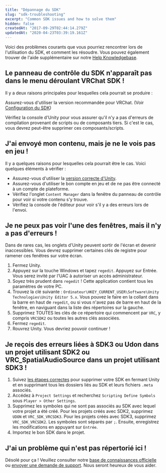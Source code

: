 ```yaml
---
title: "Dépannage du SDK"
slug: "sdk-troubleshooting"
excerpt: "Common SDK issues and how to solve them"
hidden: false
createdAt: "2017-09-29T02:44:14.279Z"
updatedAt: "2020-04-23T03:39:19.161Z"
---
```

Voici des problèmes courants que vous pourriez rencontrer lors de l'utilisation du SDK, et comment les résoudre. Vous pouvez également trouver de l'aide supplémentaire sur notre [Help Knowledgebase](http://help.vrchat.com).

## Le panneau de contrôle du SDK n'apparaît pas dans le menu déroulant VRChat SDK !
Il y a deux raisons principales pour lesquelles cela pourrait se produire :

Assurez-vous d'utiliser la version recommandée pour VRChat. (Voir [Configuration du SDK](/sdk))

Vérifiez la console d'Unity pour vous assurer qu'il n'y a pas d'erreurs de compilation provenant de scripts ou de composants tiers. Si c'est le cas, vous devrez peut-être supprimer ces composants/scripts.

## J'ai envoyé mon contenu, mais je ne le vois pas en jeu !
Il y a quelques raisons pour lesquelles cela pourrait être le cas. Voici quelques éléments à vérifier :
- Assurez-vous d'utiliser la [version correcte d'Unity](/sdk/current-unity-version).
- Assurez-vous d'utiliser le bon compte en jeu et de ne pas être connecté à un compte de plateforme.
- Vérifiez l'onglet `Content Manager` dans la fenêtre du panneau de contrôle pour voir si votre contenu s'y trouve.
- Vérifiez la console de l'éditeur pour voir s'il y a des erreurs lors de l'envoi.

## Je ne peux pas voir l'une des fenêtres, mais il n'y a pas d'erreurs !
Dans de rares cas, les onglets d'Unity peuvent sortir de l'écran et devenir inaccessibles. Vous devrez supprimer certaines clés de registre pour ramener ces fenêtres sur votre écran.

1. Fermez Unity.
2. Appuyez sur la touche Windows et tapez `regedit`. Appuyez sur Entrée. Vous serez invité par l'UAC à autoriser un accès administrateur.
3. Soyez très prudent dans `regedit` ! Cette application contient tous les paramètres de votre PC.
4. Trouvez la clé suivante : `Ordinateur\HKEY_CURRENT_USER\Software\Unity Technologies\Unity Editor 5.x`. Vous pouvez le faire en la collant dans la barre en haut de `regedit`, ou si vous n'avez pas de barre en haut de la fenêtre, en naviguant dans la liste des répertoires sur la gauche.
5. Supprimez TOUTES les clés de ce répertoire qui commencent par `VRC`, y compris `VRCSDK2` ou toutes les autres clés associées.
6. Fermez `regedit`.
7. Rouvrez Unity. Vous devriez pouvoir continuer !

## Je reçois des erreurs liées à SDK3 ou Udon dans un projet utilisant SDK2 ou VRC_SpatialAudioSource dans un projet utilisant SDK3 !

1. Suivez [les étapes correctes](/sdk/updating-the-sdk) pour supprimer votre SDK en fermant Unity et en supprimant tous les dossiers liés au SDK et leurs fichiers `.meta` associés.
2. Accédez à `Project Settings` et recherchez `Scripting Define Symbols` sous `Player > Other Settings`.
3. Supprimez les symboles qui ne sont pas associés au SDK avec lequel votre projet a été créé. Pour les projets créés avec SDK2, supprimez `UDON` et `VRC_SDK_VRCSDK3`. Pour les projets créés avec SDK3, supprimez `VRC_SDK_VRCSDK2`. Les symboles sont séparés par `;`. Ensuite, enregistrez les modifications en appuyant sur `Entrée`.
4. Importez le bon SDK dans le projet.

## J'ai un problème qui n'est pas répertorié ici !

Désolé pour ça ! Veuillez consulter notre [base de connaissances officielle](http://help.vrchat.com/) ou [envoyer une demande de support](https://help.vrchat.com/hc/en-us/requests/new). Nous seront heureux de vous aider.